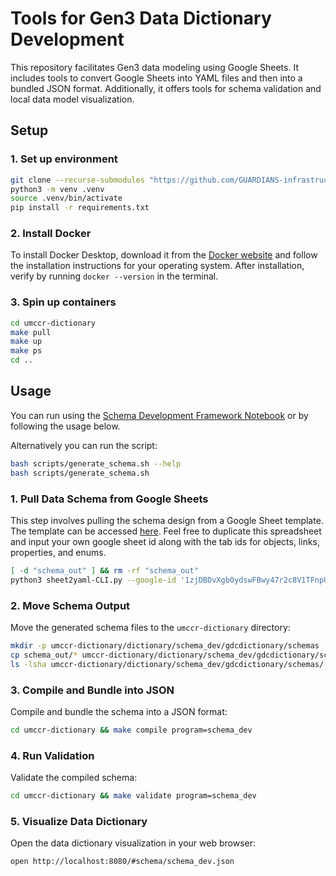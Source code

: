 # Tools for Gen3 Data Dictionary Development
This repository facilitates Gen3 data modeling using Google Sheets. It includes tools to convert Google Sheets into YAML files and then into a bundled JSON format. Additionally, it offers tools for schema validation and local data model visualization.


## Setup

### 1. Set up environment
```bash
git clone --recurse-submodules "https://github.com/GUARDIANS-infrastructure/omix3schemadev.git"
python3 -m venv .venv
source .venv/bin/activate
pip install -r requirements.txt
```
### 2. Install Docker
To install Docker Desktop, download it from the [Docker website](https://www.docker.com/products/docker-desktop) and follow the installation instructions for your operating system. After installation, verify by running `docker --version` in the terminal.

### 3. Spin up containers
```bash
cd umccr-dictionary
make pull
make up
make ps
cd ..
```

## Usage

You can run using the [Schema Development Framework Notebook](jupyter/schema_dev_framework.ipynb) or by following the usage below.

Alternatively you can run the script:
```bash
bash scripts/generate_schema.sh --help
bash scripts/generate_schema.sh
```


### 1. Pull Data Schema from Google Sheets

This step involves pulling the schema design from a Google Sheet template. The template can be accessed [here](https://docs.google.com/spreadsheets/d/1zjDBDvXgb0ydswFBwy47r2c8V1TFnpUj1jcG0xsY7ZI/edit?usp=sharing). Feel free to duplicate this spreadsheet and input your own google sheet id along with the tab ids for objects, links, properties, and enums.

```bash
[ -d "schema_out" ] && rm -rf "schema_out"
python3 sheet2yaml-CLI.py --google-id '1zjDBDvXgb0ydswFBwy47r2c8V1TFnpUj1jcG0xsY7ZI' --objects-gid 0 --links-gid 270346573 --properties-gid 613332252 --enums-gid 1807456496
```

### 2. Move Schema Output

Move the generated schema files to the `umccr-dictionary` directory:

```bash
mkdir -p umccr-dictionary/dictionary/schema_dev/gdcdictionary/schemas
cp schema_out/* umccr-dictionary/dictionary/schema_dev/gdcdictionary/schemas/
ls -lsha umccr-dictionary/dictionary/schema_dev/gdcdictionary/schemas/
```

### 3. Compile and Bundle into JSON

Compile and bundle the schema into a JSON format:

```bash
cd umccr-dictionary && make compile program=schema_dev
```

### 4. Run Validation

Validate the compiled schema:

```bash
cd umccr-dictionary && make validate program=schema_dev
```

### 5. Visualize Data Dictionary

Open the data dictionary visualization in your web browser:

```bash
open http://localhost:8080/#schema/schema_dev.json
```
